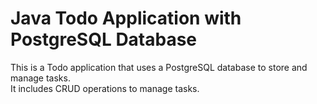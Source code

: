 # Java Todo Application with PostgreSQL Database
This is a Todo application that uses a PostgreSQL database to store and manage tasks.
<br>
It includes CRUD operations to manage tasks.
